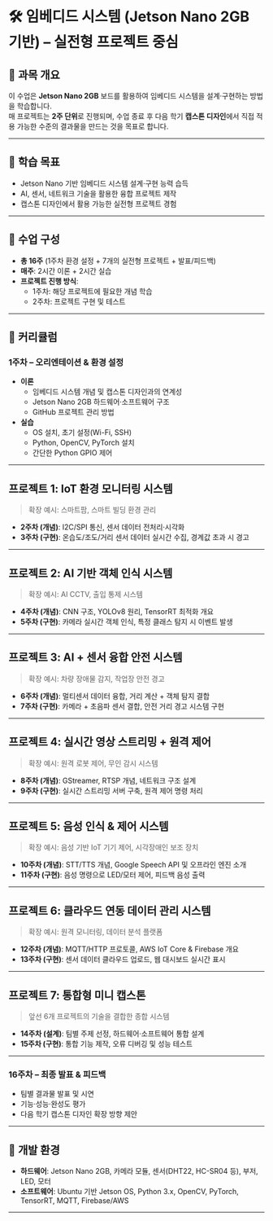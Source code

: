 # 🛠 임베디드 시스템 (Jetson Nano 2GB 기반) – 실전형 프로젝트 중심

## 📌 과목 개요
이 수업은 **Jetson Nano 2GB** 보드를 활용하여 임베디드 시스템을 설계·구현하는 방법을 학습합니다.  
매 프로젝트는 **2주 단위**로 진행되며, 수업 종료 후 다음 학기 **캡스톤 디자인**에서 직접 적용 가능한 수준의 결과물을 만드는 것을 목표로 합니다.

---

## 🎯 학습 목표
- Jetson Nano 기반 임베디드 시스템 설계·구현 능력 습득
- AI, 센서, 네트워크 기술을 활용한 융합 프로젝트 제작
- 캡스톤 디자인에서 활용 가능한 실전형 프로젝트 경험

---

## 📅 수업 구성
- **총 16주** (1주차 환경 설정 + 7개의 실전형 프로젝트 + 발표/피드백)
- **매주**: 2시간 이론 + 2시간 실습
- **프로젝트 진행 방식**:  
  - 1주차: 해당 프로젝트에 필요한 개념 학습  
  - 2주차: 프로젝트 구현 및 테스트

---

## 📂 커리큘럼

### **1주차 – 오리엔테이션 & 환경 설정**
- **이론**
  - 임베디드 시스템 개념 및 캡스톤 디자인과의 연계성
  - Jetson Nano 2GB 하드웨어·소프트웨어 구조
  - GitHub 프로젝트 관리 방법
- **실습**
  - OS 설치, 초기 설정(Wi-Fi, SSH)
  - Python, OpenCV, PyTorch 설치
  - 간단한 Python GPIO 제어

---

## **프로젝트 1: IoT 환경 모니터링 시스템**
> 확장 예시: 스마트팜, 스마트 빌딩 환경 관리
- **2주차 (개념)**: I2C/SPI 통신, 센서 데이터 전처리·시각화
- **3주차 (구현)**: 온습도/조도/거리 센서 데이터 실시간 수집, 경계값 초과 시 경고

---

## **프로젝트 2: AI 기반 객체 인식 시스템**
> 확장 예시: AI CCTV, 출입 통제 시스템
- **4주차 (개념)**: CNN 구조, YOLOv8 원리, TensorRT 최적화 개요
- **5주차 (구현)**: 카메라 실시간 객체 인식, 특정 클래스 탐지 시 이벤트 발생

---

## **프로젝트 3: AI + 센서 융합 안전 시스템**
> 확장 예시: 차량 장애물 감지, 작업장 안전 경고
- **6주차 (개념)**: 멀티센서 데이터 융합, 거리 계산 + 객체 탐지 결합
- **7주차 (구현)**: 카메라 + 초음파 센서 결합, 안전 거리 경고 시스템 구현

---

## **프로젝트 4: 실시간 영상 스트리밍 + 원격 제어**
> 확장 예시: 원격 로봇 제어, 무인 감시 시스템
- **8주차 (개념)**: GStreamer, RTSP 개념, 네트워크 구조 설계
- **9주차 (구현)**: 실시간 스트리밍 서버 구축, 원격 제어 명령 처리

---

## **프로젝트 5: 음성 인식 & 제어 시스템**
> 확장 예시: 음성 기반 IoT 기기 제어, 시각장애인 보조 장치
- **10주차 (개념)**: STT/TTS 개념, Google Speech API 및 오프라인 엔진 소개
- **11주차 (구현)**: 음성 명령으로 LED/모터 제어, 피드백 음성 출력

---

## **프로젝트 6: 클라우드 연동 데이터 관리 시스템**
> 확장 예시: 원격 모니터링, 데이터 분석 플랫폼
- **12주차 (개념)**: MQTT/HTTP 프로토콜, AWS IoT Core & Firebase 개요
- **13주차 (구현)**: 센서 데이터 클라우드 업로드, 웹 대시보드 실시간 표시

---

## **프로젝트 7: 통합형 미니 캡스톤**
> 앞선 6개 프로젝트의 기술을 결합한 종합 시스템
- **14주차 (설계)**: 팀별 주제 선정, 하드웨어·소프트웨어 통합 설계
- **15주차 (구현)**: 통합 기능 제작, 오류 디버깅 및 성능 테스트

---

### **16주차 – 최종 발표 & 피드백**
- 팀별 결과물 발표 및 시연
- 기능·성능·완성도 평가
- 다음 학기 캡스톤 디자인 확장 방향 제안

---

## 📌 개발 환경
- **하드웨어**: Jetson Nano 2GB, 카메라 모듈, 센서(DHT22, HC-SR04 등), 부저, LED, 모터
- **소프트웨어**: Ubuntu 기반 Jetson OS, Python 3.x, OpenCV, PyTorch, TensorRT, MQTT, Firebase/AWS

---
